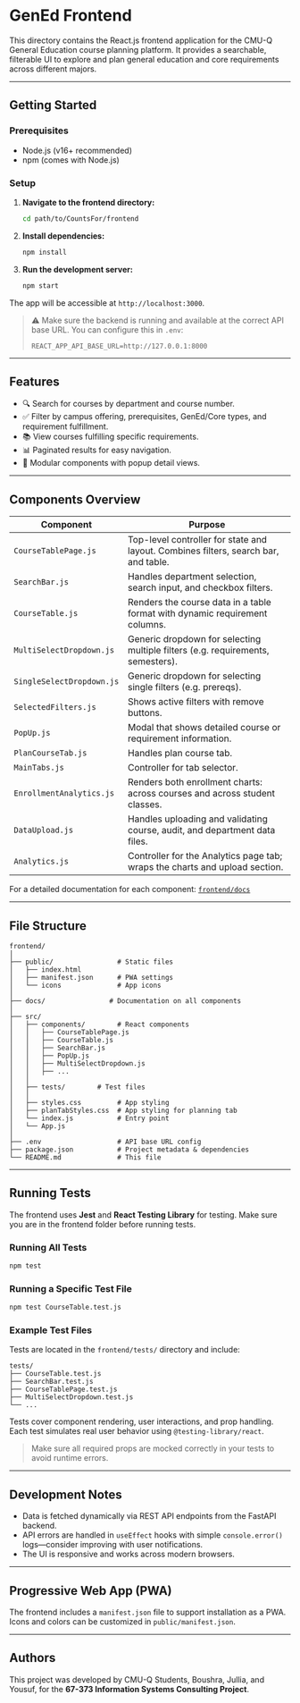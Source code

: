 # GenEd Frontend

This directory contains the React.js frontend application for the CMU-Q General Education course planning platform. It provides a searchable, filterable UI to explore and plan general education and core requirements across different majors.

---

## Getting Started

### Prerequisites

* Node.js (v16+ recommended)
* npm (comes with Node.js)

### Setup

1. **Navigate to the frontend directory:**
   ```bash
   cd path/to/CountsFor/frontend
   ```

2. **Install dependencies:**
   ```bash
   npm install
   ```

3. **Run the development server:**
   ```bash
   npm start
   ```

The app will be accessible at `http://localhost:3000`.

> ⚠️ Make sure the backend is running and available at the correct API base URL. You can configure this in `.env`:
> ```env
> REACT_APP_API_BASE_URL=http://127.0.0.1:8000
> ```

---

## Features

- 🔍 Search for courses by department and course number.
- ✅ Filter by campus offering, prerequisites, GenEd/Core types, and requirement fulfillment.
- 📚 View courses fulfilling specific requirements.
- 📊 Paginated results for easy navigation.
- 🧩 Modular components with popup detail views.

---

## Components Overview

| Component | Purpose |
|----------|---------|
| `CourseTablePage.js` | Top-level controller for state and layout. Combines filters, search bar, and table. |
| `SearchBar.js` | Handles department selection, search input, and checkbox filters. |
| `CourseTable.js` | Renders the course data in a table format with dynamic requirement columns. |
| `MultiSelectDropdown.js` | Generic dropdown for selecting multiple filters (e.g. requirements, semesters). |
| `SingleSelectDropdown.js` | Generic dropdown for selecting single filters (e.g. prereqs). |
| `SelectedFilters.js` | Shows active filters with remove buttons. |
| `PopUp.js` | Modal that shows detailed course or requirement information. |
| `PlanCourseTab.js` | Handles plan course tab. |
| `MainTabs.js` | Controller for tab selector. |
| `EnrollmentAnalytics.js` | Renders both enrollment charts: across courses and across student classes. |
| `DataUpload.js` | Handles uploading and validating course, audit, and department data files. |
| `Analytics.js` | Controller for the Analytics page tab; wraps the charts and upload section.|

For a detailed documentation for each component: [`frontend/docs`](https://github.com/open-cmuq/CountsFor/tree/main/frontend/docs) 

---

## File Structure

```
frontend/
│
├── public/                # Static files
│   ├── index.html
│   ├── manifest.json      # PWA settings
│   └── icons              # App icons 
│
├── docs/                # Documentation on all components
│
├── src/
│   ├── components/        # React components
│   │   ├── CourseTablePage.js
│   │   ├── CourseTable.js
│   │   ├── SearchBar.js
│   │   ├── PopUp.js
│   │   ├── MultiSelectDropdown.js
│   │   ├── ...
│   │
│   ├── tests/        # Test files
│   │
│   ├── styles.css         # App styling
│   ├── planTabStyles.css  # App styling for planning tab
│   └── index.js           # Entry point
│   └── App.js           
│
├── .env                   # API base URL config
├── package.json           # Project metadata & dependencies
└── README.md              # This file
```

---

## Running Tests

The frontend uses **Jest** and **React Testing Library** for testing. Make sure you are in the frontend folder before running tests.

### Running All Tests
```bash
npm test
```

### Running a Specific Test File
```bash
npm test CourseTable.test.js
```

### Example Test Files
Tests are located in the `frontend/tests/` directory and include:

```
tests/
├── CourseTable.test.js
├── SearchBar.test.js
├── CourseTablePage.test.js
├── MultiSelectDropdown.test.js
└── ...
```

Tests cover component rendering, user interactions, and prop handling. Each test simulates real user behavior using `@testing-library/react`.

> Make sure all required props are mocked correctly in your tests to avoid runtime errors.

---

## Development Notes

- Data is fetched dynamically via REST API endpoints from the FastAPI backend.
- API errors are handled in `useEffect` hooks with simple `console.error()` logs—consider improving with user notifications.
- The UI is responsive and works across modern browsers.

---

## Progressive Web App (PWA)

The frontend includes a `manifest.json` file to support installation as a PWA. Icons and colors can be customized in `public/manifest.json`.

---

## Authors

This project was developed by CMU-Q Students, Boushra, Jullia, and Yousuf, for the **67-373 Information Systems Consulting Project**.
